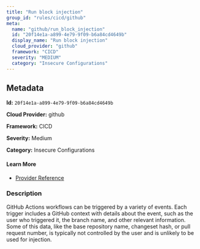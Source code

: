 ```yaml
---
title: "Run block injection"
group_id: "rules/cicd/github"
meta:
  name: "github/run_block_injection"
  id: "20f14e1a-a899-4e79-9f09-b6a84cd4649b"
  display_name: "Run block injection"
  cloud_provider: "github"
  framework: "CICD"
  severity: "MEDIUM"
  category: "Insecure Configurations"
---
```

## Metadata

**Id:** `20f14e1a-a899-4e79-9f09-b6a84cd4649b`

**Cloud Provider:** github

**Framework:** CICD

**Severity:** Medium

**Category:** Insecure Configurations

#### Learn More

 - [Provider Reference](https://securitylab.github.com/research/github-actions-untrusted-input/)

### Description

 GitHub Actions workflows can be triggered by a variety of events. Each trigger includes a GitHub context with details about the event, such as the user who triggered it, the branch name, and other relevant information. Some of this data, like the base repository name, changeset hash, or pull request number, is typically not controlled by the user and is unlikely to be used for injection.
